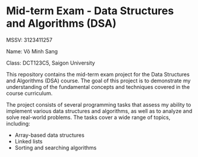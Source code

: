# Mid-term Exam - Data Structures and Algorithms (DSA)
MSSV: 3123411257

Name: Võ Minh Sang

Class: DCT123C5, Saigon University

This repository contains the mid-term exam project for the Data Structures and Algorithms (DSA) course. The goal of this project is to demonstrate my understanding of the fundamental concepts and techniques covered in the course curriculum.

The project consists of several programming tasks that assess my ability to implement various data structures and algorithms, as well as to analyze and solve real-world problems. The tasks cover a wide range of topics, including:
- Array-based data structures
- Linked lists
- Sorting and searching algorithms
